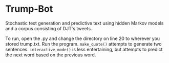 # Trump-Bot
Stochastic text generation and predictive text using hidden Markov models and a corpus consisting of DJT's tweets.

To run, open the .py and change the directory on line 20 to wherever you stored trump.txt.
Run the program.
`make_quote()` attempts to generate two sentences.
`interactive_mode()` is less entertaining, but attempts to predict the next word based on the previous word.
